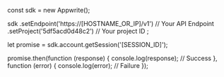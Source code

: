 const sdk = new Appwrite();

sdk
    .setEndpoint('https://[HOSTNAME_OR_IP]/v1') // Your API Endpoint
    .setProject('5df5acd0d48c2') // Your project ID
;

let promise = sdk.account.getSession('[SESSION_ID]');

promise.then(function (response) {
    console.log(response); // Success
}, function (error) {
    console.log(error); // Failure
});